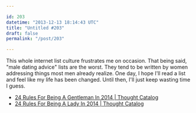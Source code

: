```yaml
---

id: 203
datetime: "2013-12-13 18:14:43 UTC"
title: "Untitled #203"
draft: false
permalink: "/post/203"

---
```


This whole internet list culture frustrates me on occasion. That being said, "male dating advice" lists are the worst. They tend to be written by women addressing things most men already realize. One day, I hope I'll read a list and feel like my life has been changed. Until then, I'll just keep wasting time I guess. 

 
 * [24 Rules For Being A Gentleman In 2014 | Thought Catalog](https://thoughtcatalog.com/chelsea-fagan/2013/12/24-rules-for-being-a-gentleman-in-2014/)
 * [24 Rules For Being A Lady In 2014 | Thought Catalog](https://thoughtcatalog.com/chelsea-fagan/2013/12/24-rules-for-being-a-lady-in-2014/)




